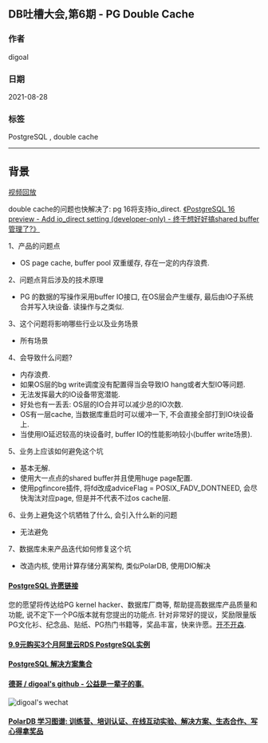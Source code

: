 ## DB吐槽大会,第6期 - PG Double Cache  
                  
### 作者                  
digoal                  
                  
### 日期                  
2021-08-28                  
                  
### 标签                  
PostgreSQL , double cache                 
        
----        
          
## 背景              
[视频回放](https://www.bilibili.com/video/BV17q4y1U7P7/)     
  
double cache的问题也快解决了: pg 16将支持io_direct. [《PostgreSQL 16 preview - Add io_direct setting (developer-only) - 终于想好好搞shared buffer管理了?》](../202304/20230410_04.md)  
      
1、产品的问题点      
- OS page cache, buffer pool 双重缓存, 存在一定的内存浪费.    
      
2、问题点背后涉及的技术原理    
- PG 的数据的写操作采用buffer IO接口, 在OS层会产生缓存, 最后由IO子系统合并写入块设备. 读操作与之类似.   
      
3、这个问题将影响哪些行业以及业务场景    
- 所有场景   
     
4、会导致什么问题?    
- 内存浪费.   
- 如果OS层的bg write调度没有配置得当会导致IO hang或者大型IO等问题.   
- 无法发挥最大的IO设备带宽潜能.   
- 好处也有一丢丢: OS层的IO合并可以减少总的IO次数.   
- OS有一层cache, 当数据库重启时可以缓冲一下, 不会直接全部打到IO块设备上.   
- 当使用IO延迟较高的块设备时, buffer IO的性能影响较小(buffer write场景).   
          
5、业务上应该如何避免这个坑   
- 基本无解.   
- 使用大一点点的shared buffer并且使用huge page配置.   
- 使用pgfincore插件, 将fd改成adviceFlag = POSIX_FADV_DONTNEED, 会尽快淘汰对应page, 但是并不代表不过os cache层.   
          
6、业务上避免这个坑牺牲了什么, 会引入什么新的问题    
- 无法避免  
            
7、数据库未来产品迭代如何修复这个坑    
- 改造内核, 使用计算存储分离架构, 类似PolarDB, 使用DIO解决   
  
     
  
#### [PostgreSQL 许愿链接](https://github.com/digoal/blog/issues/76 "269ac3d1c492e938c0191101c7238216")
您的愿望将传达给PG kernel hacker、数据库厂商等, 帮助提高数据库产品质量和功能, 说不定下一个PG版本就有您提出的功能点. 针对非常好的提议，奖励限量版PG文化衫、纪念品、贴纸、PG热门书籍等，奖品丰富，快来许愿。[开不开森](https://github.com/digoal/blog/issues/76 "269ac3d1c492e938c0191101c7238216").  
  
  
#### [9.9元购买3个月阿里云RDS PostgreSQL实例](https://www.aliyun.com/database/postgresqlactivity "57258f76c37864c6e6d23383d05714ea")
  
  
#### [PostgreSQL 解决方案集合](https://yq.aliyun.com/topic/118 "40cff096e9ed7122c512b35d8561d9c8")
  
  
#### [德哥 / digoal's github - 公益是一辈子的事.](https://github.com/digoal/blog/blob/master/README.md "22709685feb7cab07d30f30387f0a9ae")
  
  
![digoal's wechat](../pic/digoal_weixin.jpg "f7ad92eeba24523fd47a6e1a0e691b59")
  
  
#### [PolarDB 学习图谱: 训练营、培训认证、在线互动实验、解决方案、生态合作、写心得拿奖品](https://www.aliyun.com/database/openpolardb/activity "8642f60e04ed0c814bf9cb9677976bd4")
  
